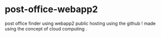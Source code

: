 # post-office-webapp2
 post office finder using webapp2 public hosting using the github ! made  using the concept of  cloud computing .
